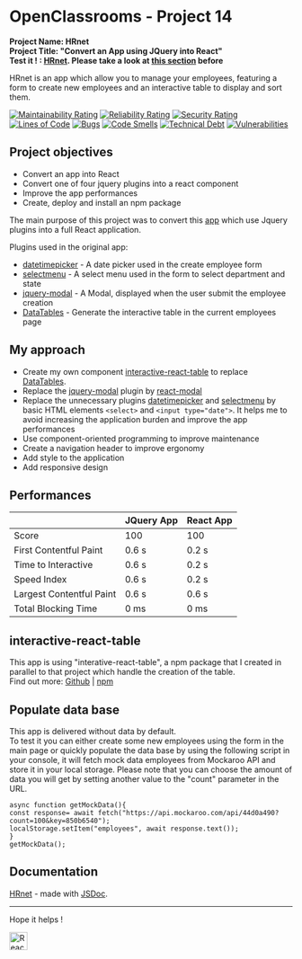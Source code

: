 # OpenClassrooms - Project 14
**Project Name: HRnet**  
**Project Title: "Convert an App using JQuery into React"**  
**Test it ! : [HRnet]('https://rmimekaa.github.io/RemiRoeland_14_22-02-2022/#/Employees'). Please take a look at [this section](#populate-data-base) before**

HRnet is an app which allow you to manage your employees, featuring a form to create new employees and an interactive table to display and sort them.

[![Maintainability Rating](https://sonarcloud.io/api/project_badges/measure?project=RmiMekaa_RemiRoeland_14_22-02-2022&metric=sqale_rating)](https://sonarcloud.io/summary/new_code?id=RmiMekaa_RemiRoeland_14_22-02-2022)
[![Reliability Rating](https://sonarcloud.io/api/project_badges/measure?project=RmiMekaa_RemiRoeland_14_22-02-2022&metric=reliability_rating)](https://sonarcloud.io/summary/new_code?id=RmiMekaa_RemiRoeland_14_22-02-2022)
[![Security Rating](https://sonarcloud.io/api/project_badges/measure?project=RmiMekaa_RemiRoeland_14_22-02-2022&metric=security_rating)](https://sonarcloud.io/summary/new_code?id=RmiMekaa_RemiRoeland_14_22-02-2022)  
[![Lines of Code](https://sonarcloud.io/api/project_badges/measure?project=RmiMekaa_RemiRoeland_14_22-02-2022&metric=ncloc)](https://sonarcloud.io/summary/new_code?id=RmiMekaa_RemiRoeland_14_22-02-2022)
[![Bugs](https://sonarcloud.io/api/project_badges/measure?project=RmiMekaa_RemiRoeland_14_22-02-2022&metric=bugs)](https://sonarcloud.io/summary/new_code?id=RmiMekaa_RemiRoeland_14_22-02-2022)
[![Code Smells](https://sonarcloud.io/api/project_badges/measure?project=RmiMekaa_RemiRoeland_14_22-02-2022&metric=code_smells)](https://sonarcloud.io/summary/new_code?id=RmiMekaa_RemiRoeland_14_22-02-2022)
[![Technical Debt](https://sonarcloud.io/api/project_badges/measure?project=RmiMekaa_RemiRoeland_14_22-02-2022&metric=sqale_index)](https://sonarcloud.io/summary/new_code?id=RmiMekaa_RemiRoeland_14_22-02-2022)
[![Vulnerabilities](https://sonarcloud.io/api/project_badges/measure?project=RmiMekaa_RemiRoeland_14_22-02-2022&metric=vulnerabilities)](https://sonarcloud.io/summary/new_code?id=RmiMekaa_RemiRoeland_14_22-02-2022)

## Project objectives
 - Convert an app into React
 - Convert one of four jquery plugins into a react component
 - Improve the app performances
 - Create, deploy and install an npm package

The main purpose of this project was to convert this [app](https://github.com/OpenClassrooms-Student-Center/P12_Front-end) which use Jquery plugins into a full React application. 

Plugins used in the original app:
- [datetimepicker](https://github.com/xdan/datetimepicker) - A date picker used in the create employee form
- [selectmenu](https://github.com/jquery/jquery-ui/blob/main/ui/widgets/selectmenu.js) - A select menu used in the form to select department and state
- [jquery-modal](https://github.com/kylefox/jquery-modal) - A Modal, displayed when the user submit the employee creation
- [DataTables](https://github.com/kylefox/jquery-modal) - Generate the interactive table in the current employees page

## My approach

- Create my own component [interactive-react-table](#interactive-react-table) to replace [DataTables](https://github.com/kylefox/jquery-modal).
- Replace the [jquery-modal](https://github.com/kylefox/jquery-modal) plugin by [react-modal](https://github.com/reactjs/react-modal)
- Replace the unnecessary plugins [datetimepicker](https://github.com/xdan/datetimepicker) and [selectmenu](https://github.com/jquery/jquery-ui/blob/main/ui/widgets/selectmenu.js) by basic HTML elements `<select>` and `<input type="date">`. It helps me to avoid increasing the application burden and improve the app performances
- Use component-oriented programming to improve maintenance
- Create a navigation header to improve ergonomy
- Add style to the application
- Add responsive design

## Performances 

|   | JQuery App | React App |
| ------------- | ------------- | ------------- |
| Score  | 100 | 100 |
| First Contentful Paint  | 0.6 s | 0.2 s  |
| Time to Interactive  | 0.6 s  | 0.2 s  |
| Speed Index  | 0.6 s  | 0.2 s  |
| Largest Contentful Paint  | 0.6 s  | 0.6 s  |
| Total Blocking Time  | 0 ms  | 0 ms  |

## interactive-react-table

This app is using "interative-react-table", a npm package that I created in parallel to that project which handle the creation of the table.    
Find out more: [Github](https://github.com/RmiMekaa/React-Table) | [npm](https://www.npmjs.com/package/interactive-react-table)  

## Populate data base

This app is delivered without data by default.  
To test it you can either create some new employees using the form in the main page or quickly populate the data base by using the following script in your console, it will fetch mock data employees from Mockaroo API and store it in your local storage.  Please note that you can choose the amount of data you will get by setting another value to the "count" parameter in the URL.

```
async function getMockData(){
const response= await fetch("https://api.mockaroo.com/api/44d0a490?count=100&key=850b6540");
localStorage.setItem("employees", await response.text());
}
getMockData();
```
## Documentation

[HRnet](https://rmimekaa.github.io/RemiRoeland_14_22-02-2022/) - made with [JSDoc](https://jsdoc.app/index.html).

------------------

Hope it helps !

<p float="left">
  <img alt="React" title="React" src="https://cdn.jsdelivr.net/gh/devicons/devicon/icons/react/react-original.svg" width="32px"/>
</p>